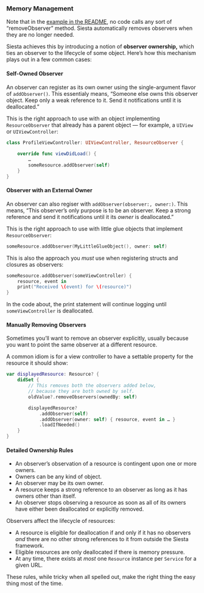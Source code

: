 ### Memory Management

Note that in the [example in the README](https://github.com/bustoutsolutions/siesta#basic-usage), no code calls any sort of “removeObserver” method. Siesta automatically removes observers when they are no longer needed.

Siesta achieves this by introducing a notion of **observer ownership,** which ties an observer to the lifecycle of some object. Here’s how this mechanism plays out in a few common cases:

#### Self-Owned Observer

An observer can register as its own owner using the single-argument flavor of `addObserver()`. This essentialy means, “Someone else owns this observer object. Keep only a weak reference to it. Send it notifications until it is deallocated.”

This is the right approach to use with an object implementing `ResourceObserver` that already has a parent object — for example, a `UIView` or `UIViewController`:

```swift
class ProfileViewController: UIViewController, ResourceObserver {
        
    override func viewDidLoad() {
        …
        someResource.addObserver(self)
    }
}
```

#### Observer with an External Owner

An observer can also regiser with `addObserver(observer:, owner:)`. This means, “This observer’s only purpose is to be an observer. Keep a strong reference and send it notifications until it its _owner_ is deallocated.”

This is the right approach to use with little glue objects that implement `ResourceObserver`:

```swift
someResource.addObserver(MyLittleGlueObject(), owner: self)
```

This is also the approach you _must_ use when registering structs and closures as observers:

```swift
someResource.addObserver(someViewController) {
    resource, event in
    print("Received \(event) for \(resource)")
}
```

In the code about, the print statement will continue logging until `someViewController` is deallocated.

#### Manually Removing Observers

Sometimes you’ll want to remove an observer explicitly, usually because you want to point the same observer at a different resource.

A common idiom is for a view controller to have a settable property for the resource it should show:

```swift
var displayedResource: Resource? {
    didSet {
        // This removes both the observers added below,
        // because they are both owned by self.
        oldValue?.removeObservers(ownedBy: self)

        displayedResource?
            .addObserver(self)
            .addObserver(owner: self) { resource, event in … }
            .loadIfNeeded()
    }
}
```

#### Detailed Ownership Rules

* An observer’s observation of a resource is contingent upon one or more owners.
* Owners can be any kind of object.
* An observer may be its own owner.
* A resource keeps a strong reference to an observer as long as it has owners other than itself.
* An observer stops observing a resource as soon as all of its owners have either been deallocated or explicitly removed.

Observers affect the lifecycle of resources:

* A resource is eligible for deallocation if and only if it has no observers _and_ there are no other strong references to it from outside the Siesta framework.
* Eligible resources are only deallocated if there is memory pressure.
* At any time, there exists at _most_ one `Resource` instance per `Service` for a given URL.

These rules, while tricky when all spelled out, make the right thing the easy thing most of the time.
